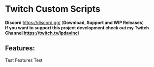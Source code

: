 # Twitch Custom Scripts

**Discord** https://discord.gg/ (**Download, Support and WIP Releases**)  
**If you want to support this project development check out my Twitch Channel https://twitch.tv/lpdavinci**


## Features:
Test
Features
Test  